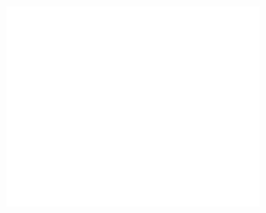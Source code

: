 <div align="center">
	<br>
	<img src="https://raw.githubusercontent.com/JerryC8080/JerryC8080/master/header.svg" width="800" height="400">
	<br>
</div>
